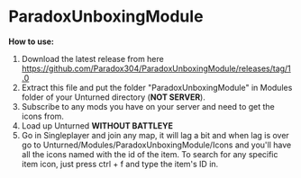 # ParadoxUnboxingModule
**How to use:**
1. Download the latest release from here https://github.com/Paradox304/ParadoxUnboxingModule/releases/tag/1.0
2. Extract this file and put the folder "ParadoxUnboxingModule" in Modules folder of your Unturned directory (**NOT SERVER**).
3. Subscribe to any mods you have on your server and need to get the icons from.
4. Load up Unturned **WITHOUT BATTLEYE**
5. Go in Singleplayer and join any map, it will lag a bit and when lag is over go to Unturned/Modules/ParadoxUnboxingModule/Icons and you'll have all the icons named with the id of the item. To search for any specific item icon, just press ctrl + f and type the item's ID in.
